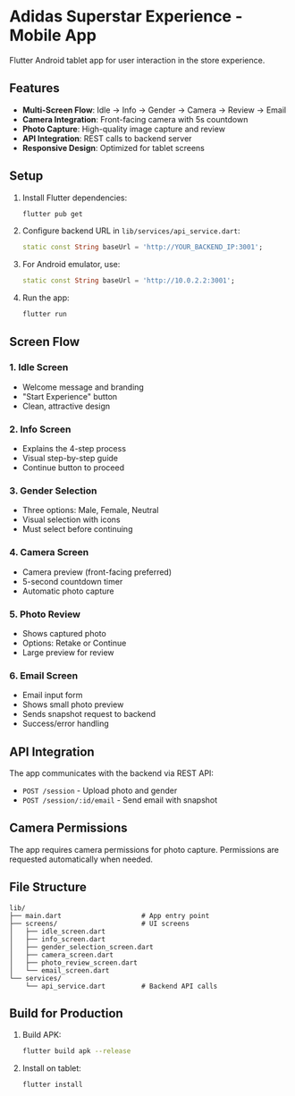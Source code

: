 # Adidas Superstar Experience - Mobile App

Flutter Android tablet app for user interaction in the store experience.

## Features

- **Multi-Screen Flow**: Idle → Info → Gender → Camera → Review → Email
- **Camera Integration**: Front-facing camera with 5s countdown
- **Photo Capture**: High-quality image capture and review
- **API Integration**: REST calls to backend server
- **Responsive Design**: Optimized for tablet screens

## Setup

1. Install Flutter dependencies:
   ```bash
   flutter pub get
   ```

2. Configure backend URL in `lib/services/api_service.dart`:
   ```dart
   static const String baseUrl = 'http://YOUR_BACKEND_IP:3001';
   ```

3. For Android emulator, use:
   ```dart
   static const String baseUrl = 'http://10.0.2.2:3001';
   ```

4. Run the app:
   ```bash
   flutter run
   ```

## Screen Flow

### 1. Idle Screen
- Welcome message and branding
- "Start Experience" button
- Clean, attractive design

### 2. Info Screen
- Explains the 4-step process
- Visual step-by-step guide
- Continue button to proceed

### 3. Gender Selection
- Three options: Male, Female, Neutral
- Visual selection with icons
- Must select before continuing

### 4. Camera Screen
- Camera preview (front-facing preferred)
- 5-second countdown timer
- Automatic photo capture

### 5. Photo Review
- Shows captured photo
- Options: Retake or Continue
- Large preview for review

### 6. Email Screen
- Email input form
- Shows small photo preview
- Sends snapshot request to backend
- Success/error handling

## API Integration

The app communicates with the backend via REST API:

- `POST /session` - Upload photo and gender
- `POST /session/:id/email` - Send email with snapshot

## Camera Permissions

The app requires camera permissions for photo capture. Permissions are requested automatically when needed.

## File Structure

```
lib/
├── main.dart                    # App entry point
├── screens/                     # UI screens
│   ├── idle_screen.dart
│   ├── info_screen.dart
│   ├── gender_selection_screen.dart
│   ├── camera_screen.dart
│   ├── photo_review_screen.dart
│   └── email_screen.dart
└── services/
    └── api_service.dart         # Backend API calls
```

## Build for Production

1. Build APK:
   ```bash
   flutter build apk --release
   ```

2. Install on tablet:
   ```bash
   flutter install
   ```
